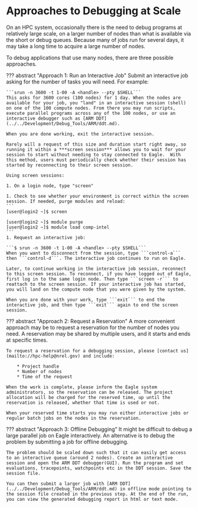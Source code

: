# Approaches to Debugging at Scale

On an HPC system, occasionally there is the need to debug programs at relatively large scale, on a larger number of nodes than what is available via the short or debug queues. Because many of jobs run for several days, it may take a long time to acquire a large number of nodes.

To debug applications that use many nodes, there are three possible approaches.

??? abstract "Approach 1: Run an Interactive Job"
    Submit an interactive job asking for the number of tasks you will need. For example:

    ```srun -n 3600 -t 1-00 -A <handle> --pty $SHELL```
    This asks for 3600 cores (100 nodes) for 1 day. When the nodes are available for your job, you "land" in an interactive session (shell) on one of the 100 compute nodes. From there you may run scripts, execute parallel programs across any of the 100 nodes, or use an interactive debugger such as [ARM DDT](../../Development/Debug_Tools/ARM/ddt.md).

    When you are done working, exit the interactive session.

    Rarely will a request of this size and duration start right away, so running it within a ***screen session*** allows you to wait for your session to start without needing to stay connected to Eagle.  With this method, users must periodically check whether their session has started by reconnecting to their screen session.

    Using screen sessions:

    1. On a login node, type "screen"

    1. Check to see whether your environment is correct within the screen session. If needed, purge modules and reload:
    ```
    [user@login2 ~]$ screen

    [user@login2 ~]$ module purge
    [user@login2 ~]$ module load comp-intel
    ```
    1. Request an interactive job:

    ```$ srun -n 3600 -t 1-00 -A <handle> --pty $SHELL```
    When you want to disconnect from the session, type ```control-a``` then ```control-d```. The interactive job continues to run on Eagle.

    Later, to continue working in the interactive job session, reconnect to this screen session. To reconnect, if you have logged out of Eagle, first log in to the same login node. Then type ```screen -r``` to reattach to the screen session. If your interactive job has started, you will land on the compute node that you were given by the system.

    When you are done with your work, type ```exit``` to end the interactive job, and then type ```exit``` again to end the screen session.

??? abstract "Approach 2: Request a Reservation"
    A more convenient approach may be to request a reservation for the number of nodes you need.  A reservation may be shared by multiple users, and it starts and ends at specific times.  
    
    To request a reservation for a debugging session, please [contact us](mailto://hpc-help@nrel.gov) and include:

        * Project handle 
        * Number of nodes 
        * Time of the request
        
    When the work is complete, please inform the Eagle system administrators, so the reservation can be released. The project allocation will be charged for the reserved time, up until the reservation is released, whether that time is used or not.

    When your reserved time starts you may run either interactive jobs or regular batch jobs on the nodes in the reservation.

??? abstract "Approach 3: Offline Debugging"
    It might be difficult to debug a large parallel job on Eagle interactively. An alternative is to debug the problem by submitting a job for offline debugging. 

    The problem should be scaled down such that it can easily get access to an interactive queue (around 2 nodes). Create an interactive session and open the ARM DDT debugger(GUI). Run the program and set evaluations, tracepoints, watchpoints etc in the DDT session. Save the session file. 

    You can then submit a larger job with [ARM DDT](../../Development/Debug_Tools/ARM/ddt.md) in offline mode pointing to the session file created in the previous step. At the end of the run, you can view the generated debugging report in html or text mode.
